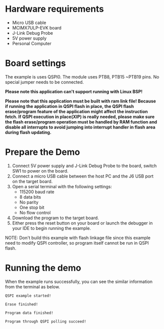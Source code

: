 Hardware requirements
=====================
- Micro USB cable
- MCIMX7ULP-EVK board
- J-Link Debug Probe
- 5V power supply
- Personal Computer

Board settings
============
The example is uses QSPI0. The module uses PTB8, PTB15 ~PTB19 pins.
No special jumper needs to be connected.

**Please note this application can't support running with Linux BSP!**

**Please note that this application must be built with ram link file! Because if running the application in QSPI
flash in place, the QSPI flash erase/program feature of the application might affect the instruction fetch. If QSPI
execution in place(XIP) is really needed, please make sure the flash erase/program operation must be handled by RAM
function and disable all interrupts to avoid jumping into interrupt handler in flash area during flash updating.**

Prepare the Demo
===============
1.  Connect 5V power supply and J-Link Debug Probe to the board, switch SW1 to power on the board.
2.  Connect a micro USB cable between the host PC and the J6 USB port on the target board.
3.  Open a serial terminal with the following settings:
    - 115200 baud rate
    - 8 data bits
    - No parity
    - One stop bit
    - No flow control
4.  Download the program to the target board.
5.  Either press the reset button on your board or launch the debugger in your IDE to begin running the example.

NOTE: Don't build this example with flash linkage file since this example need to modify QSPI controller, so
program itself cannot be run in QSPI flash.

Running the demo
===============
When the example runs successfully, you can see the similar information from the terminal as below.

~~~~~~~~~~~~~~~~~~~~~
QSPI example started!

Erase finished!

Program data finished!

Program through QSPI polling succeed!
~~~~~~~~~~~~~~~~~~~~~
